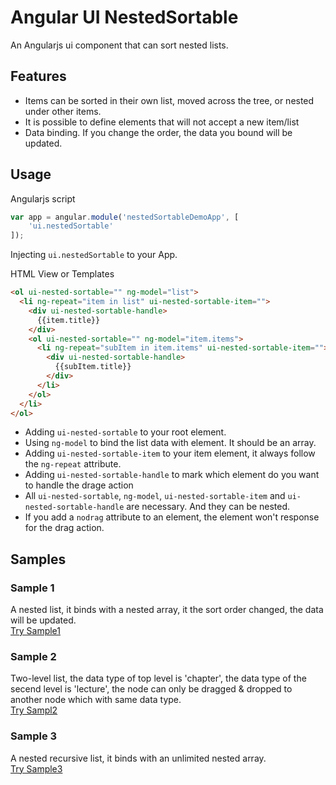 Angular UI NestedSortable
======================

An Angularjs ui component that can sort nested lists.


## Features

- Items can be sorted in their own list, moved across the tree, or nested under other items.
- It is possible to define elements that will not accept a new item/list
- Data binding. If you change the order, the data you bound will be updated.

## Usage

Angularjs script

```js
var app = angular.module('nestedSortableDemoApp', [
	'ui.nestedSortable'
]);
```  
Injecting `ui.nestedSortable` to your App.



HTML View or Templates
```html
<ol ui-nested-sortable="" ng-model="list">
  <li ng-repeat="item in list" ui-nested-sortable-item="">
    <div ui-nested-sortable-handle>
      {{item.title}}
    </div>
    <ol ui-nested-sortable="" ng-model="item.items">
      <li ng-repeat="subItem in item.items" ui-nested-sortable-item="">
        <div ui-nested-sortable-handle>
          {{subItem.title}}
        </div>
      </li>
    </ol>
  </li>      
</ol> 
```  

- Adding `ui-nested-sortable` to your root element.
- Using `ng-model` to bind the list data with element. It should be an array.
- Adding `ui-nested-sortable-item` to your item element, it always follow the `ng-repeat` attribute.
- Adding `ui-nested-sortable-handle` to mark which element do you want to handle the drage action
- All `ui-nested-sortable`, `ng-model`, `ui-nested-sortable-item` and `ui-nested-sortable-handle` are necessary. And they can be nested.
- If you add a `nodrag` attribute to an element, the element won't response for the drag action.


## Samples

### Sample 1

A nested list, it binds with a nested array, it the sort order changed, the data will be updated.  
[Try Sample1](http://jimliu.github.io/Angular-NestedSortable/demo/sample1.html)

### Sample 2

Two-level list, the data type of top level is 'chapter', the data type of the secend level is 'lecture', the node can only be dragged & dropped to another node which with same data type.  
[Try Sampl2](http://jimliu.github.io/Angular-NestedSortable/demo/sample2.html)

### Sample 3

A nested recursive list, it binds with an unlimited nested array.  
[Try Sample3](http://jimliu.github.io/Angular-NestedSortable/demo/sample3.html)
